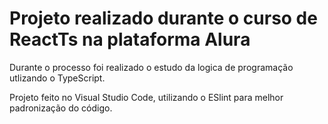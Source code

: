 # Projeto realizado durante o curso de ReactTs na plataforma Alura

Durante o processo foi realizado o estudo da logica de programação utlizando o TypeScript.

Projeto feito no Visual Studio Code, utilizando o ESlint para melhor padronização do código.
